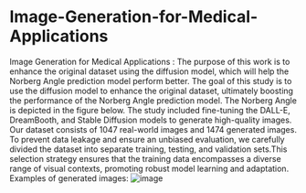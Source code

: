 # Image-Generation-for-Medical-Applications
Image Generation for Medical Applications :
The purpose of this work is to enhance the original dataset using the diffusion model, which will help the Norberg Angle prediction model perform better.
The goal of this study is to use the diffusion model to enhance the original dataset, ultimately boosting the performance of the Norberg Angle prediction model. The Norberg Angle is depicted in the figure below. The study included fine-tuning the DALL-E, DreamBooth, and Stable Diffusion models to generate high-quality images. 
Our dataset consists of 1047 real-world images and 1474 generated images. To prevent data leakage and ensure an unbiased evaluation, we carefully divided the dataset into separate training, testing, and validation sets.This selection strategy ensures that the training data encompasses a diverse range of visual contexts, promoting robust model learning and adaptation.
Examples of generated images:
![image](https://github.com/user-attachments/assets/e7612ff0-d917-4f2a-a329-2bb3bc86a384)


